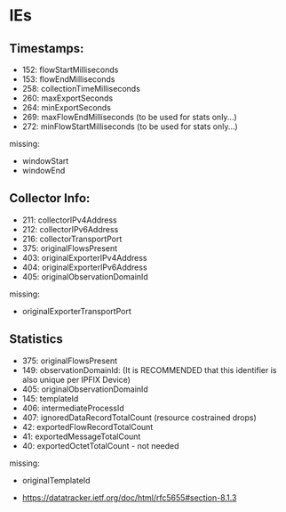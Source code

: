 # IEs

## Timestamps:

- 152: flowStartMilliseconds
- 153: flowEndMilliseconds
- 258: collectionTimeMilliseconds
- 260: maxExportSeconds
- 264: minExportSeconds
- 269: maxFlowEndMilliseconds (to be used for stats only...)
- 272: minFlowStartMilliseconds (to be used for stats only...)

missing:

- windowStart
- windowEnd

## Collector Info:

- 211: collectorIPv4Address
- 212: collectorIPv6Address
- 216: collectorTransportPort
- 375: originalFlowsPresent
- 403: originalExporterIPv4Address
- 404: originalExporterIPv6Address
- 405: originalObservationDomainId

missing:

- originalExporterTransportPort

## Statistics

- 375: originalFlowsPresent
- 149: observationDomainId: (It is RECOMMENDED that this identifier is also unique per IPFIX Device)
- 405: originalObservationDomainId
- 145: templateId
- 406: intermediateProcessId
- 407: ignoredDataRecordTotalCount (resource costrained drops)
- 42: exportedFlowRecordTotalCount
- 41: exportedMessageTotalCount
- 40: exportedOctetTotalCount - not needed

missing:

- originalTemplateId

- https://datatracker.ietf.org/doc/html/rfc5655#section-8.1.3
